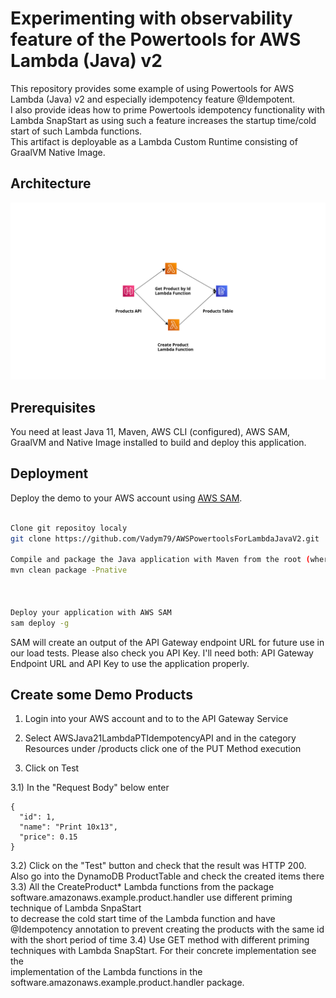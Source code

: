 # Experimenting with observability feature of the Powertools for AWS Lambda (Java) v2

This repository provides some example of using Powertools for AWS Lambda (Java) v2 and especially idempotency feature @Idempotent.  
I also provide ideas how to prime Powertools idempotency functionality with Lambda SnapStart as using such a feature increases the startup time/cold start of such Lambda functions.   
This artifact is deployable as a Lambda Custom Runtime consisting of GraalVM Native Image.  


## Architecture

<p align="center">
  <img src="/lambda-graalvm-23-native-image-idempotency/src/main/resources/img/app_arch.png" alt="Application Architecture"/>
</p>


## Prerequisites

You need at least Java 11, Maven, AWS CLI (configured), AWS SAM, GraalVM and Native Image installed to build and deploy this application.

## Deployment

 
Deploy the demo to your AWS account using [AWS SAM](https://aws.amazon.com/serverless/sam/).


```bash

Clone git repositoy localy
git clone https://github.com/Vadym79/AWSPowertoolsForLambdaJavaV2.git

Compile and package the Java application with Maven from the root (where pom.xml is located) of the project
mvn clean package -Pnative



Deploy your application with AWS SAM
sam deploy -g
```
SAM will create an output of the API Gateway endpoint URL for future use in our load tests.
Please also check you API Key. I'll need both: API Gateway Endpoint URL and API Key to use the application properly.


## Create some Demo Products

1) Login into your AWS account and to to the API Gateway Service

2) Select AWSJava21LambdaPTIdempotencyAPI and in the category Resources under /products click one of the PUT Method execution

3) Click on Test 
 

3.1) In the "Request Body" below enter

    {  
      "id": 1,  
      "name": "Print 10x13",  
      "price": 0.15  
    }  

3.2) Click on the "Test" button and check that the result was HTTP 200. Also go into the DynamoDB ProductTable and check the created items there
3.3) All the CreateProduct* Lambda functions from the package software.amazonaws.example.product.handler use different priming technique of Lambda SnpaStart  
to decrease the cold start time of the Lambda function and have @Idempotency annotation to prevent creating the products with the same id  
 with the short period of time 
3.4) Use GET method with different priming techniques with Lambda SnapStart. For their concrete implementation see the   
implementation of the Lambda functions in the software.amazonaws.example.product.handler package.
